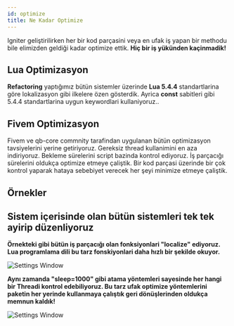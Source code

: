 ```yaml
---
id: optimize
title: Ne Kadar Optimize
---
```


Igniter geliştirilirken her bir kod parçasini veya en ufak iş yapan bir methodu bile elimizden geldiği kadar optimize ettik. **Hiç bir iş yükünden kaçinmadik!**

## Lua Optimizasyon

**Refactoring** yaptığımız bütün sistemler üzerinde **Lua 5.4.4** standartlarina göre lokalizasyon gibi ilkelere özen gösterdik. Ayrica **const** sabitleri gibi 5.4.4 standartlarina uygun keywordlari kullaniyoruz..

## Fivem Optimizasyon
Fivem ve qb-core commnity tarafindan uygulanan bütün optimizasyon 
tavsiyelerini yerine getiriyoruz. Gereksiz thread kullanimini en aza indiriyoruz. Bekleme sürelerini script bazinda kontrol ediyoruz. İş parçacığı sürelerini oldukça optimize etmeye çaliştik. Bir kod parçasi üzerinde bir çok kontrol yaparak hataya sebebiyet verecek her şeyi minimize etmeye çaliştik.

## **Örnekler**

## **Sistem içerisinde olan bütün sistemleri tek tek ayirip düzenliyoruz**

**Örnekteki gibi bütün iş parçacığı olan fonksiyonlari "localize" ediyoruz.
Lua programlama dili bu tarz fonskiyonlari daha hızlı bir şekilde okuyor.**

![Settings Window](https://i.ibb.co/D5zF8xG/Screenshot-4.png)

**Aynı zamanda "sleep=1000" gibi atama yöntemleri sayesinde her hangi bir Threadi kontrol edebiliyoruz. Bu tarz ufak optimize yöntemlerini paketin her yerinde kullanmaya çalıştık geri dönüşlerinden oldukça memnun kaldık!**

![Settings Window](https://i.ibb.co/dPZNhzJ/Screenshot-5.png)